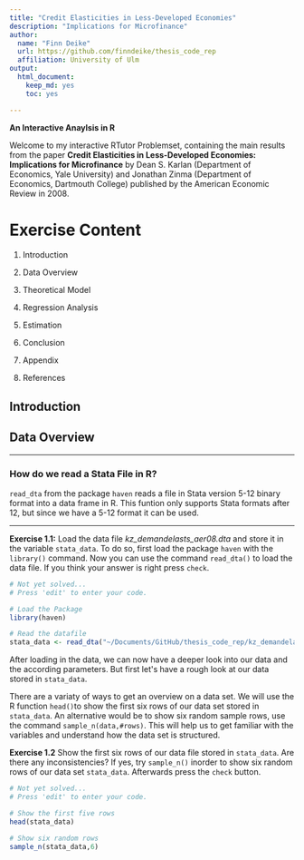 ```yaml
---
title: "Credit Elasticities in Less-Developed Economies"
description: "Implications for Microfinance"
author:
  name: "Finn Deike"
  url: https://github.com/finndeike/thesis_code_rep
  affiliation: University of Ulm
output: 
  html_document:
    keep_md: yes
    toc: yes

---
```




**An Interactive Anaylsis in R**


Welcome to my interactive RTutor Problemset, containing the main results from the paper **Credit Elasticities in Less-Developed Economies: Implications for Microfinance** by Dean S. Karlan (Department of Economics, Yale University) and Jonathan Zinma (Department of Economics, Dartmouth College) published by the American Economic Review in 2008.


# Exercise Content

1. Introduction 

2. Data Overview

3. Theoretical Model

4. Regression Analysis

5. Estimation

6. Conclusion

7. Appendix

8. References



## Introduction


## Data Overview

***
### How do we read a Stata File in R?
`read_dta` from the package `haven` reads a file in Stata version 5-12 binary format into a data frame in R. This funtion only supports Stata formats after 12, but since we have a 5-12 format it can be used.
***


**Exercise 1.1:** Load the data file _kz_demandelasts_aer08.dta_ and store it in the variable `stata_data`. To do so, first load the package `haven` with the `library()` command. Now you can use the command `read_dta()` to load the data file. If you think your answer is right press `check`.


```r
# Not yet solved...
# Press 'edit' to enter your code.

# Load the Package
library(haven)

# Read the datafile
stata_data <- read_dta("~/Documents/GitHub/thesis_code_rep/kz_demandelasts_aer08.dta")
```

After loading in the data, we can now have a deeper look into our data and the according parameters. But first let's have a rough look at our data stored in `stata_data`.

There are a variaty of ways to get an overview on a data set. We will use the R function `head()`to show the first six rows of our data set stored in `stata_data`. An alternative would be to show six random sample rows,  use the command `sample_n(data,#rows)`. This will help us to get familiar with the variables and understand how the data set is structured.

**Exercise 1.2** Show the first six rows of our data file stored in `stata_data`. Are there any inconsistencies? If yes, try `sample_n()` inorder to show six random rows of our data set `stata_data`. Afterwards press the `check` button.


```r
# Not yet solved...
# Press 'edit' to enter your code.

# Show the first five rows
head(stata_data)

# Show six random rows
sample_n(stata_data,6)
```
















